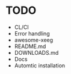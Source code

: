 # TODO

- CL/CI
- Error handling
- awesome-xeeg
- README.md
- DOWNLOADS.md
- Docs
- Automtic installation
